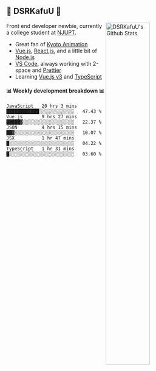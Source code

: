 ## 🍥 DSRKafuU 🍥

<img align="right" alt="DSRKafuU's Github Stats" width="48%" src="https://github-readme-stats.vercel.app/api?username=dsrkafuu&count_private=true&show_icons=true&title_color=7793cc&icon_color=7793cc&text_color=595858&bg_color=ffffff" />

Front end developer newbie, currently a college student at [NJUPT](https://www.njupt.edu.cn).

- Great fan of [Kyoto Animation](https://www.kyotoanimation.co.jp)
- [Vue.js](https://vuejs.org), [React.js](https://reactjs.org), and a little bit of [Node.js](https://nodejs.org)
- [VS Code](https://code.visualstudio.com), always working with 2-space and [Prettier](https://prettier.io)
- Learning [Vue.js v3](https://v3.vuejs.org) and [TypeScript](https://www.typescriptlang.org)

#### :bar_chart: Weekly development breakdown :bar_chart:

<!--START_SECTION:waka-->
```text
JavaScript   20 hrs 3 mins   ████████████░░░░░░░░░░░░░   47.43 % 
Vue.js       9 hrs 27 mins   █████▓░░░░░░░░░░░░░░░░░░░   22.37 % 
JSON         4 hrs 15 mins   ██▓░░░░░░░░░░░░░░░░░░░░░░   10.07 % 
JSX          1 hr 47 mins    █░░░░░░░░░░░░░░░░░░░░░░░░   04.22 % 
TypeScript   1 hr 31 mins    █░░░░░░░░░░░░░░░░░░░░░░░░   03.60 % 
```
<!--END_SECTION:waka-->
